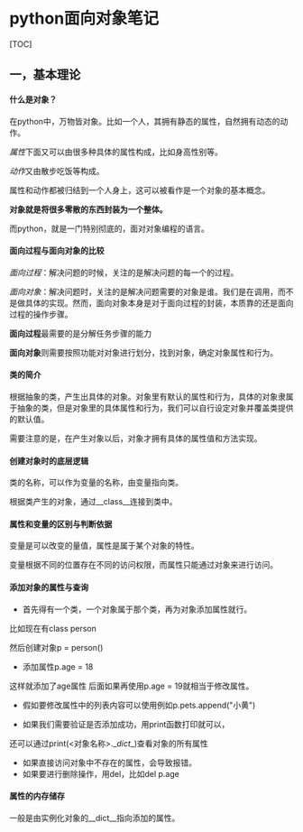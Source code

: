 # python面向对象笔记

[TOC]







## 一，基本理论

#### 什么是对象？

在python中，万物皆对象。比如一个人，其拥有静态的属性，自然拥有动态的动作。

*属性*下面又可以由很多种具体的属性构成，比如身高性别等。

*动作*又由散步吃饭等构成。

属性和动作都被归结到一个人身上，这可以被看作是一个对象的基本概念。

**对象就是将很多零散的东西封装为一个整体。**

而python，就是一门特别彻底的，面对对象编程的语言。



#### 面向过程与面向对象的比较

*面向过程*：解决问题的时候，关注的是解决问题的每一个的过程。

*面向对象*：解决问题时，关注的是解决问题需要的对象是谁。我们是在调用，而不是做具体的实现。然而，面向对象本身是对于面向过程的封装，本质靠的还是面向过程的操作步骤。

**面向过程**最需要的是分解任务步骤的能力

**面向对象**则需要按照功能对对象进行划分，找到对象，确定对象属性和行为。



#### 类的简介

根据抽象的类，产生出具体的对象。对象里有默认的属性和行为，具体的对象隶属于抽象的类，但是对象里的具体属性和行为，我们可以自行设定对象并覆盖类提供的默认值。

需要注意的是，在产生对象以后，对象才拥有具体的属性值和方法实现。



#### 创建对象时的底层逻辑

类的名称，可以作为变量的名称，由变量指向类。

根据类产生的对象，通过\__class__连接到类中。



#### 属性和变量的区别与判断依据

变量是可以改变的量值，属性是属于某个对象的特性。

变量根据不同的位置存在不同的访问权限，而属性只能通过对象来进行访问。



#### 添加对象的属性与查询

- 首先得有一个类，一个对象属于那个类，再为对象添加属性就行。

比如现在有class person

然后创建对象p = person()

- 添加属性p.age = 18

这样就添加了age属性 后面如果再使用p.age = 19就相当于修改属性。

- 假如要修改属性中的列表内容可以使用例如p.pets.append("小黄")

- 如果我们需要验证是否添加成功，用print函数打印就可以，

还可以通过print(<对象名称>.\__dict__)查看对象的所有属性

- 如果直接访问对象中不存在的属性，会导致报错。
- 如果要进行删除操作，用del，比如del p.age



#### 属性的内存储存

一般是由实例化对象的\__dict__指向添加的属性。